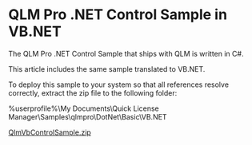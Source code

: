 # QLM Pro .NET Control Sample in VB.NET

The QLM Pro .NET Control Sample that ships with QLM is written in C#.

This article includes the same sample translated to VB.NET.

To deploy this sample to your system so that all references resolve correctly, extract the zip file to the following folder:

&#x20;%userprofile%\My Documents\Quick License Manager\Samples\qlmpro\DotNet\Basic\VB.NET

[QlmVbControlSample.zip](https://support.soraco.co/hc/en-us/article\_attachments/200122429)
